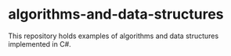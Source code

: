 # algorithms-and-data-structures
This repository holds examples of algorithms and data structures implemented in C#. 
